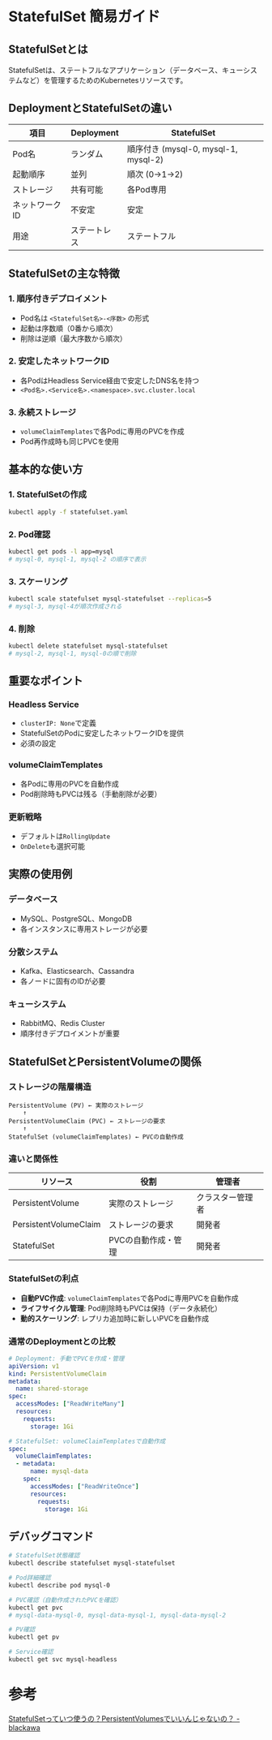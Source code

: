 # StatefulSet 簡易ガイド

## StatefulSetとは

StatefulSetは、ステートフルなアプリケーション（データベース、キューシステムなど）を管理するためのKubernetesリソースです。

## DeploymentとStatefulSetの違い

| 項目 | Deployment | StatefulSet |
|------|------------|-------------|
| Pod名 | ランダム | 順序付き (mysql-0, mysql-1, mysql-2) |
| 起動順序 | 並列 | 順次 (0→1→2) |
| ストレージ | 共有可能 | 各Pod専用 |
| ネットワークID | 不安定 | 安定 |
| 用途 | ステートレス | ステートフル |

## StatefulSetの主な特徴

### 1. 順序付きデプロイメント
- Pod名は `<StatefulSet名>-<序数>` の形式
- 起動は序数順（0番から順次）
- 削除は逆順（最大序数から順次）

### 2. 安定したネットワークID
- 各PodはHeadless Service経由で安定したDNS名を持つ
- `<Pod名>.<Service名>.<namespace>.svc.cluster.local`

### 3. 永続ストレージ
- `volumeClaimTemplates`で各Podに専用のPVCを作成
- Pod再作成時も同じPVCを使用

## 基本的な使い方

### 1. StatefulSetの作成
```bash
kubectl apply -f statefulset.yaml
```

### 2. Pod確認
```bash
kubectl get pods -l app=mysql
# mysql-0, mysql-1, mysql-2 の順序で表示
```

### 3. スケーリング
```bash
kubectl scale statefulset mysql-statefulset --replicas=5
# mysql-3, mysql-4が順次作成される
```

### 4. 削除
```bash
kubectl delete statefulset mysql-statefulset
# mysql-2, mysql-1, mysql-0の順で削除
```

## 重要なポイント

### Headless Service
- `clusterIP: None`で定義
- StatefulSetのPodに安定したネットワークIDを提供
- 必須の設定

### volumeClaimTemplates
- 各Podに専用のPVCを自動作成
- Pod削除時もPVCは残る（手動削除が必要）

### 更新戦略
- デフォルトは`RollingUpdate`
- `OnDelete`も選択可能

## 実際の使用例

### データベース
- MySQL、PostgreSQL、MongoDB
- 各インスタンスに専用ストレージが必要

### 分散システム
- Kafka、Elasticsearch、Cassandra
- 各ノードに固有のIDが必要

### キューシステム
- RabbitMQ、Redis Cluster
- 順序付きデプロイメントが重要

## StatefulSetとPersistentVolumeの関係

### ストレージの階層構造
```
PersistentVolume (PV) ← 実際のストレージ
    ↑
PersistentVolumeClaim (PVC) ← ストレージの要求
    ↑
StatefulSet (volumeClaimTemplates) ← PVCの自動作成
```

### 違いと関係性

| リソース | 役割 | 管理者 |
|----------|------|--------|
| PersistentVolume | 実際のストレージ | クラスター管理者 |
| PersistentVolumeClaim | ストレージの要求 | 開発者 |
| StatefulSet | PVCの自動作成・管理 | 開発者 |

### StatefulSetの利点
- **自動PVC作成**: `volumeClaimTemplates`で各Podに専用PVCを自動作成
- **ライフサイクル管理**: Pod削除時もPVCは保持（データ永続化）
- **動的スケーリング**: レプリカ追加時に新しいPVCを自動作成

### 通常のDeploymentとの比較
```yaml
# Deployment: 手動でPVCを作成・管理
apiVersion: v1
kind: PersistentVolumeClaim
metadata:
  name: shared-storage
spec:
  accessModes: ["ReadWriteMany"]
  resources:
    requests:
      storage: 1Gi

# StatefulSet: volumeClaimTemplatesで自動作成
spec:
  volumeClaimTemplates:
  - metadata:
      name: mysql-data
    spec:
      accessModes: ["ReadWriteOnce"]
      resources:
        requests:
          storage: 1Gi
```

## デバッグコマンド

```bash
# StatefulSet状態確認
kubectl describe statefulset mysql-statefulset

# Pod詳細確認
kubectl describe pod mysql-0

# PVC確認（自動作成されたPVCを確認）
kubectl get pvc
# mysql-data-mysql-0, mysql-data-mysql-1, mysql-data-mysql-2

# PV確認
kubectl get pv

# Service確認
kubectl get svc mysql-headless
```

# 参考
[StatefulSetっていつ使うの？PersistentVolumesでいいんじゃないの？ - blackawa](https://scrapbox.io/blackawa/StatefulSet%E3%81%A3%E3%81%A6%E3%81%84%E3%81%A4%E4%BD%BF%E3%81%86%E3%81%AE%EF%BC%9FPersistentVolumes%E3%81%A7%E3%81%84%E3%81%84%E3%82%93%E3%81%98%E3%82%83%E3%81%AA%E3%81%84%E3%81%AE%EF%BC%9F)
